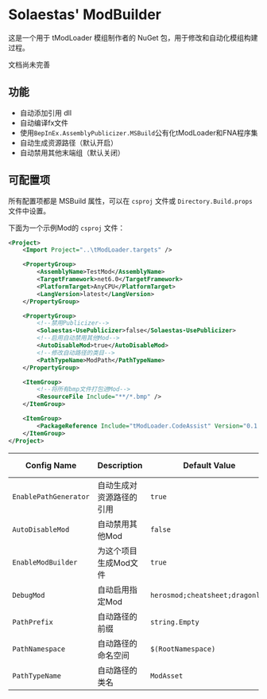 # Solaestas' ModBuilder

这是一个用于 tModLoader 模组制作者的 NuGet 包，用于修改和自动化模组构建过程。

文档尚未完善

## 功能

- 自动添加引用 dll
- 自动编译fx文件
- 使用`BepInEx.AssemblyPublicizer.MSBuild`公有化tModLoader和FNA程序集
- 自动生成资源路径（默认开启）
- 自动禁用其他末端组（默认关闭）

## 可配置项

所有配置项都是 MSBuild 属性，可以在 `csproj` 文件或 `Directory.Build.props` 文件中设置。

下面为一个示例Mod的 `csproj` 文件：

```xml
<Project>
	<Import Project="..\tModLoader.targets" />

	<PropertyGroup>
		<AssemblyName>TestMod</AssemblyName>
		<TargetFramework>net6.0</TargetFramework>
		<PlatformTarget>AnyCPU</PlatformTarget>
		<LangVersion>latest</LangVersion>
	</PropertyGroup>

	<PropertyGroup>
		<!--禁用Publicizer-->
		<Solaestas-UsePublicizer>false</Solaestas-UsePublicizer>
		<!--启用自动禁用其他Mod-->
		<AutoDisableMod>true</AutoDisableMod>
		<!--修改自动路径的类目-->
		<PathTypeName>ModPath</PathTypeName>
	</PropertyGroup>

	<ItemGroup>
		<!--将所有bmp文件打包进Mod-->
		<ResourceFile Include="**/*.bmp" />
	</ItemGroup>

	<ItemGroup>
		<PackageReference Include="tModLoader.CodeAssist" Version="0.1.*" />
	</ItemGroup>
</Project>
```

| Config Name               | Description                                                                                     | Default Value                   | Optional Values   |
| ------------------------- | ----------------------------------------------------------------------------------------------- | ------------------------------- | ----------------- |
| `EnablePathGenerator`  | 自动生成对资源路径的引用                                                                  | `true`                          | `true` or `false` |
| `AutoDisableMod` | 自动禁用其他Mod                                         | `false`                         | `true` or `false` |
| `EnableModBuilder`        | 为这个项目生成Mod文件                                                        | `true`                         | `true` or `false` |
| `DebugMod`  | 自动启用指定Mod                                   | `herosmod;cheatsheet;dragonlen` | `[Mod Name]`      |
| `PathPrefix`   | 自动路径的前缀                                                                            | `string.Empty`                  | `[string]`        |
| `PathNamespace` | 自动路径的命名空间                                                                        | `$(RootNamespace)`                  | `[string]`        |
| `PathTypeName` | 自动路径的类名                                                                        | `ModAsset`                  | `[string]`        |


